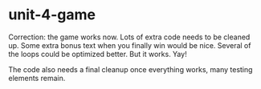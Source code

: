 # unit-4-game

Correction: the game works now. Lots of extra code needs to be cleaned up. Some extra bonus text when you finally win would be nice. Several of the loops could be optimized better. But it works. Yay!





<!-- The game is very close to being done but I didn't quite get there.  Currently the code breaks when trying to display the proper number of opponents after both the character and opposition have been chosen, as the click triggers both the id = "dogname" as well as the "badguys" div, where the opponent elemnts reside. My solution was the loop counter, which should eliminate soe of the offending triggers as they are loop# dependent. This has been partially implemented.

Also once the player wins, the loop counter iterates to 3, and the actions which can then be taken also need to be coded (although they are essentialy the same as when loop=2, hence the reason I spent my time trying to make loop 2 complete, if loop 2 was still malfunctioning, loop 3 wouild as well)

There also was some problems with defining unique id's to some of the actions, originally I had many of the actions operate based on the id of their parent div, however this caused some functions to iterate extra times as elements which had their parents id were triggered extra times. Close... -->

The code also needs a final cleanup once everything works, many testing elements remain.

